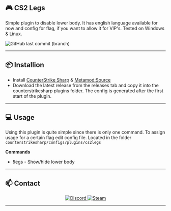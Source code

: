 ## 🎮 CS2 Legs

Simple plugin to disable lower body. It has english language available for now and config for flag, if you want to allow it for VIP's.
Tested on Windows & Linux.

![GitHub last commit (branch)](https://img.shields.io/github/last-commit/asapverneri/CS2-Legs/dev?style=for-the-badge)

---

## 📦 Installion

- Install [CounterStrike Sharp](https://github.com/roflmuffin/CounterStrikeSharp) & [Metamod:Source](https://www.sourcemm.net/downloads.php/?branch=master)
- Download the latest release from the releases tab and copy it into the counterstrikesharp plugins folder.
The config is generated after the first start of the plugin.

---

## 💻 Usage

Using this plugin is quite simple since there is only one command.
To assign usage for a certain flag edit config file.
Located in the folder `counterstrikesharp/configs/plugins/cs2legs`

**Commands**
- !legs - Show/hide lower body

---

## 📫 Contact

<div align="center">
  <a href="https://discordapp.com/users/367644530121637888">
    <img src="https://img.shields.io/badge/Discord-7289DA?style=for-the-badge&logo=discord&logoColor=white" alt="Discord" />
  </a>
  <a href="https://steamcommunity.com/id/vvernerii/">
    <img src="https://img.shields.io/badge/Steam-000000?style=for-the-badge&logo=steam&logoColor=white" alt="Steam" />
  </a>
</div>

---